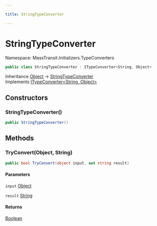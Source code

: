 ```yaml
---

title: StringTypeConverter

---
```


# StringTypeConverter

Namespace: MassTransit.Initializers.TypeConverters

```csharp
public class StringTypeConverter : ITypeConverter<String, Object>
```

Inheritance [Object](https://learn.microsoft.com/en-us/dotnet/api/system.object) → [StringTypeConverter](../masstransit-initializers-typeconverters/stringtypeconverter)<br/>
Implements [ITypeConverter\<String, Object\>](../masstransit-initializers/itypeconverter-2)

## Constructors

### **StringTypeConverter()**

```csharp
public StringTypeConverter()
```

## Methods

### **TryConvert(Object, String)**

```csharp
public bool TryConvert(object input, out string result)
```

#### Parameters

`input` [Object](https://learn.microsoft.com/en-us/dotnet/api/system.object)<br/>

`result` [String](https://learn.microsoft.com/en-us/dotnet/api/system.string)<br/>

#### Returns

[Boolean](https://learn.microsoft.com/en-us/dotnet/api/system.boolean)<br/>
